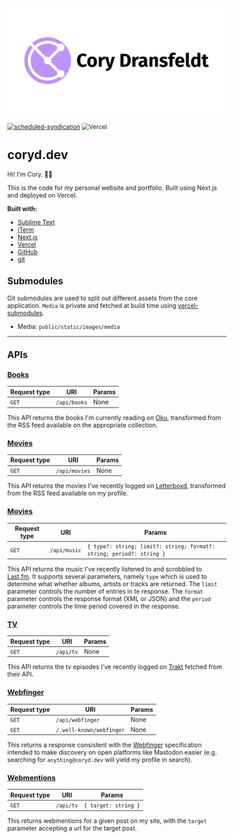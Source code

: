 ![Cory Dransfeldt](/public/static/images/social-card.png)

[![scheduled-syndication](https://github.com/cdransf/coryd.dev/actions/workflows/scheduled.yaml/badge.svg)](https://github.com/cdransf/coryd.dev/actions/workflows/scheduled.yaml) ![Vercel](https://vercelbadge.vercel.app/api/cdransf/coryd.dev)

# coryd.dev

Hi! I'm Cory. 👋🏻

This is the code for my personal website and portfolio. Built using Next.js and deployed on Vercel.

**Built with:**

-   [Sublime Text](https://sublimetext.com)
-   [iTerm](https://iterm2.com)
-   [Next.js](https://nextjs.org)
-   [Vercel](https://vercel.com)
-   [GitHub](https://github.com)
-   [git](https://git-scm.com)

## Submodules

Git submodules are used to split out different assets from the core application. `Media` is private and fetched at build time using [vercel-submodules](https://github.com/junhoyeo/vercel-submodules).

-   Media: `public/static/images/media`

---

## APIs

### [Books](pages/api/books.ts)

| Request type | URI          | Params |
| ------------ | ------------ | ------ |
| `GET`        | `/api/books` | None   |

This API returns the books I'm currently reading on [Oku](https://oku.club), transformed from the RSS feed available on the appropriate collection.

### [Movies](pages/api/movies.ts)

| Request type | URI           | Params |
| ------------ | ------------- | ------ |
| `GET`        | `/api/movies` | None   |

This API returns the movies I've recently logged on [Letterboxd](https://letterboxd.com), transformed from the RSS feed available on my profile.

### [Movies](pages/api/music.ts)

| Request type | URI          | Params                                                                |
| ------------ | ------------ | --------------------------------------------------------------------- |
| `GET`        | `/api/music` | `{ type?: string; limit?: string; format?: string; period?: string }` |

This API returns the music I've recently listened to and scrobbled to [Last.fm](https://last.fm). It supports several parameters, namely `type` which is used to determine what whether albums, artists or tracks are returned. The `limit` parameter controls the number of entries in te response. The `format` parameter controls the response format (XML or JSON) and the `period` parameter controls the time period covered in the response.

### [TV](pages/api/tv.ts)

| Request type | URI       | Params |
| ------------ | --------- | ------ |
| `GET`        | `/api/tv` | None   |

This API returns the tv episodes I've recently logged on [Trakt](https://trakt.tv) fetched from their API.

### [Webfinger](pages/api/webfinger.ts)

| Request type | URI                      | Params |
| ------------ | ------------------------ | ------ |
| `GET`        | `/api/webfinger`         | None   |
| `GET`        | `/.well-known/webfinger` | None   |

This returns a response consistent with the [Webfinger](https://webfinger.net) specification intended to make discovery on open platforms like Mastodon easier (e.g. searching for `anything@coryd.dev` will yield my profile in search).

### [Webmentions](pages/api/webmentions.ts)

| Request type | URI       | Params               |
| ------------ | --------- | -------------------- |
| `GET`        | `/api/tv` | `{ target: string }` |

This returns webmentions for a given post on my site, with the `target` parameter accepting a url for the target post.
